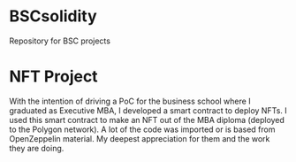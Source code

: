 # BSCsolidity
Repository for BSC projects

# NFT Project

With the intention of driving a PoC for the business school where I graduated as Executive MBA, I developed a smart contract to deploy NFTs.
I used this smart contract to make an NFT out of the MBA diploma (deployed to the Polygon network).
A lot of the code was imported or is based from OpenZeppelin material. My deepest appreciation for them and the work they are doing.
